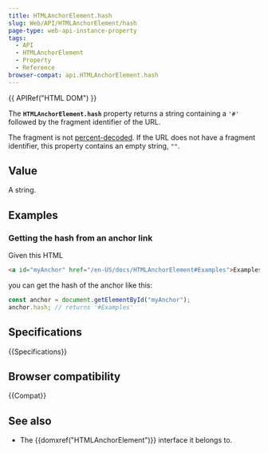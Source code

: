```yaml
---
title: HTMLAnchorElement.hash
slug: Web/API/HTMLAnchorElement/hash
page-type: web-api-instance-property
tags:
  - API
  - HTMLAnchorElement
  - Property
  - Reference
browser-compat: api.HTMLAnchorElement.hash
---
```


{{ APIRef("HTML DOM") }}

The
**`HTMLAnchorElement.hash`** property returns a
string containing a `'#'` followed by the fragment
identifier of the URL.

The fragment is not [percent-decoded](/en-US/docs/Glossary/percent-encoding). If the URL does not
have a fragment identifier, this property contains an empty string, `""`.

## Value

A string.

## Examples

### Getting the hash from an anchor link

Given this HTML

```html
<a id="myAnchor" href="/en-US/docs/HTMLAnchorElement#Examples">Examples</a>
```

you can get the hash of the anchor like this:

```js
const anchor = document.getElementById("myAnchor");
anchor.hash; // returns '#Examples'
```

## Specifications

{{Specifications}}

## Browser compatibility

{{Compat}}

## See also

- The {{domxref("HTMLAnchorElement")}} interface it belongs to.
